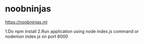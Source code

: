 # noobninjas
https://noobninjas.ml

1.Do npm install
2.Run application using node index.js command or nodemon index.js  on port 8000
